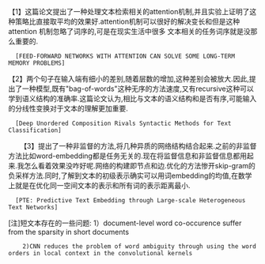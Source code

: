 
【1】这篇论文提出了一种处理文本检索相关的attention机制,并且实验上证明了这种策略比直接取平均的效果好.attention机制可以很好的解决变长和但是这种attention 机制忽略了词序的,可是在现实生活中很多
文本相关的任务词序就是没那么重要的.
              
      [FEED-FORWARD NETWORKS WITH ATTENTION CAN SOLVE SOME LONG-TERM MEMORY PROBLEMS]

【2】两个句子在输入端有细小的差别,随着层数的增加,这种差别会被放大.因此,提出了一种模型,既有"bag-of-words"这种无序的方法速度,又有recursive这种可以学到语义结构的准确率.这篇论文认为,相比与文本的语义结构和是否有序,可能输入的分线性变换对于文本的理解更加重要.

      [Deep Unordered Composition Rivals Syntactic Methods for Text Classification]
      
【3】提出了一种非监督的方法,将几种异质的网络结构结合起来.之前的非监督方法比如word-embedding都是任务无关的.现在将监督信息和非监督信息都用起来.我怎么看着效果没咋好呢.网络的构建即节点和边.优化的方法惨开skip-gram的负采样方法.同时,了解到文本的初级表示确实可以用词embedding的均值,在数学上就是在优化同一空间文本的表示和所有词的表示距离最小.

      [PTE: Predictive Text Embedding through Large-scale Heterogeneous Text Networks]
  
  
  [注]短文本存在的一些问题:
        1）document-level word co-occurence suffer from the sparsity in short documents 
        
        2)CNN reduces the problem of word ambiguity through using the word orders in local context in the convolutional kernels
